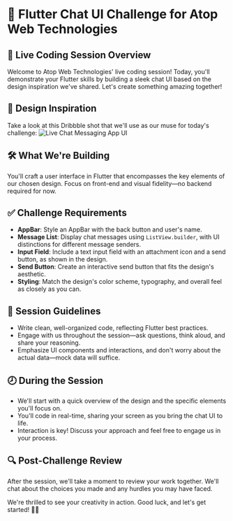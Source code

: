 # 📱 Flutter Chat UI Challenge for Atop Web Technologies

## 🚀 Live Coding Session Overview
Welcome to Atop Web Technologies' live coding session! Today, you'll demonstrate your Flutter skills by building a sleek chat UI based on the design inspiration we've shared. Let's create something amazing together!

## 🎨 Design Inspiration
Take a look at this Dribbble shot that we'll use as our muse for today's challenge:
![Live Chat Messaging App UI](https://dribbble.com/shots/20492559-Live-Chat-Messaging-App-UI)

## 🛠️ What We're Building
You'll craft a user interface in Flutter that encompasses the key elements of our chosen design. Focus on front-end and visual fidelity—no backend required for now.

## ✅ Challenge Requirements
- **AppBar**: Style an AppBar with the back button and user's name.
- **Message List**: Display chat messages using `ListView.builder`, with UI distinctions for different message senders.
- **Input Field**: Include a text input field with an attachment icon and a send button, as shown in the design.
- **Send Button**: Create an interactive send button that fits the design's aesthetic.
- **Styling**: Match the design's color scheme, typography, and overall feel as closely as you can.

## 📝 Session Guidelines
- Write clean, well-organized code, reflecting Flutter best practices.
- Engage with us throughout the session—ask questions, think aloud, and share your reasoning.
- Emphasize UI components and interactions, and don't worry about the actual data—mock data will suffice.

## 🕗 During the Session
- We'll start with a quick overview of the design and the specific elements you'll focus on.
- You'll code in real-time, sharing your screen as you bring the chat UI to life.
- Interaction is key! Discuss your approach and feel free to engage us in your process.

## 🔍 Post-Challenge Review
After the session, we'll take a moment to review your work together. We'll chat about the choices you made and any hurdles you may have faced.

We're thrilled to see your creativity in action. Good luck, and let's get started! 💪🎉
